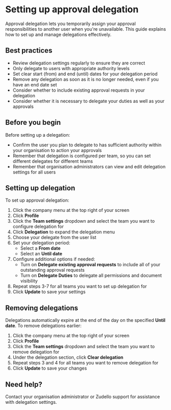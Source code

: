 # Setting up approval delegation

Approval delegation lets you temporarily assign your approval responsibilities to another user when you're unavailable. This guide explains how to set up and manage delegations effectively.

## Best practices

- Review delegation settings regularly to ensure they are correct
- Only delegate to users with appropriate authority levels
- Set clear start (from) and end (until) dates for your delegation period
- Remove any delegation as soon as it is no longer needed, even if you have an end date set
- Consider whether to include existing approval requests in your delegation
- Consider whether it is necessary to delegate your duties as well as your approvals

## Before you begin

Before setting up a delegation:
- Confirm the user you plan to delegate to has sufficient authority within your organisation to action your approvals
- Remember that delegation is configured per team, so you can set different delegates for different teams
- Remember that organisation administrators can view and edit delegation settings for all users

## Setting up delegation

To set up approval delegation:

1. Click the company menu at the top right of your screen
2. Click **Profile**
3. Click the **Team settings** dropdown and select the team you want to configure delegation for
4. Click **Delegation** to expand the delegation menu
5. Choose your delegate from the user list
6. Set your delegation period:
   - Select a **From date**
   - Select an **Until date**
7. Configure additional options if needed:
   - Turn on **Delegate existing approval requests** to include all of your outstanding approval requests
   - Turn on **Delegate Duties** to delegate all permissions and document visibility
8. Repeat steps 3-7 for all teams you want to set up delegation for
9. Click **Update** to save your settings

## Removing delegations 

Delegations automatically expire at the end of the day on the specified **Until date**. To remove delegations earlier:

1. Click the company menu at the top right of your screen
2. Click **Profile**
3. Click the **Team settings** dropdown and select the team you want to remove delegation for
4. Under the delegation section, click **Clear delegation**
5. Repeat steps 3 and 4 for all teams you want to remove delegation for
6. Click **Update** to save your changes

## Need help?

Contact your organisation administrator or Zudello support for assistance with delegation settings.